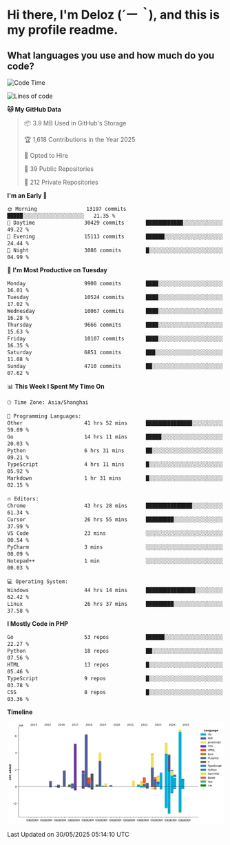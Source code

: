 # **Hi there, I'm Deloz (*´ー｀*), and this is my profile readme.**

## **What languages you use and how much do you code?**

<!--START_SECTION:waka-->
![Code Time](http://img.shields.io/badge/Code%20Time-6%2C514%20hrs%2058%20mins-blue)

![Lines of code](https://img.shields.io/badge/From%20Hello%20World%20I%27ve%20Written-55.5%20million%20lines%20of%20code-blue)

**🐱 My GitHub Data** 

> 📦 3.9 MB Used in GitHub's Storage 
 > 
> 🏆 1,618 Contributions in the Year 2025
 > 
> 💼 Opted to Hire
 > 
> 📜 39 Public Repositories 
 > 
> 🔑 212 Private Repositories 
 > 
**I'm an Early 🐤** 

```text
🌞 Morning                13197 commits       █████░░░░░░░░░░░░░░░░░░░░   21.35 % 
🌆 Daytime                30429 commits       ████████████░░░░░░░░░░░░░   49.22 % 
🌃 Evening                15113 commits       ██████░░░░░░░░░░░░░░░░░░░   24.44 % 
🌙 Night                  3086 commits        █░░░░░░░░░░░░░░░░░░░░░░░░   04.99 % 
```
📅 **I'm Most Productive on Tuesday** 

```text
Monday                   9900 commits        ████░░░░░░░░░░░░░░░░░░░░░   16.01 % 
Tuesday                  10524 commits       ████░░░░░░░░░░░░░░░░░░░░░   17.02 % 
Wednesday                10067 commits       ████░░░░░░░░░░░░░░░░░░░░░   16.28 % 
Thursday                 9666 commits        ████░░░░░░░░░░░░░░░░░░░░░   15.63 % 
Friday                   10107 commits       ████░░░░░░░░░░░░░░░░░░░░░   16.35 % 
Saturday                 6851 commits        ███░░░░░░░░░░░░░░░░░░░░░░   11.08 % 
Sunday                   4710 commits        ██░░░░░░░░░░░░░░░░░░░░░░░   07.62 % 
```


📊 **This Week I Spent My Time On** 

```text
🕑︎ Time Zone: Asia/Shanghai

💬 Programming Languages: 
Other                    41 hrs 52 mins      ███████████████░░░░░░░░░░   59.09 % 
Go                       14 hrs 11 mins      █████░░░░░░░░░░░░░░░░░░░░   20.03 % 
Python                   6 hrs 31 mins       ██░░░░░░░░░░░░░░░░░░░░░░░   09.21 % 
TypeScript               4 hrs 11 mins       █░░░░░░░░░░░░░░░░░░░░░░░░   05.92 % 
Markdown                 1 hr 31 mins        █░░░░░░░░░░░░░░░░░░░░░░░░   02.15 % 

🔥 Editors: 
Chrome                   43 hrs 28 mins      ███████████████░░░░░░░░░░   61.34 % 
Cursor                   26 hrs 55 mins      █████████░░░░░░░░░░░░░░░░   37.99 % 
VS Code                  23 mins             ░░░░░░░░░░░░░░░░░░░░░░░░░   00.54 % 
PyCharm                  3 mins              ░░░░░░░░░░░░░░░░░░░░░░░░░   00.09 % 
Notepad++                1 min               ░░░░░░░░░░░░░░░░░░░░░░░░░   00.03 % 

💻 Operating System: 
Windows                  44 hrs 14 mins      ████████████████░░░░░░░░░   62.42 % 
Linux                    26 hrs 37 mins      █████████░░░░░░░░░░░░░░░░   37.58 % 
```

**I Mostly Code in PHP** 

```text
Go                       53 repos            ██████░░░░░░░░░░░░░░░░░░░   22.27 % 
Python                   18 repos            ██░░░░░░░░░░░░░░░░░░░░░░░   07.56 % 
HTML                     13 repos            █░░░░░░░░░░░░░░░░░░░░░░░░   05.46 % 
TypeScript               9 repos             █░░░░░░░░░░░░░░░░░░░░░░░░   03.78 % 
CSS                      8 repos             █░░░░░░░░░░░░░░░░░░░░░░░░   03.36 % 
```



**Timeline**

![Lines of Code chart](https://raw.githubusercontent.com/deloz/deloz/main/assets/bar_graph.png)


 Last Updated on 30/05/2025 05:14:10 UTC
<!--END_SECTION:waka-->
